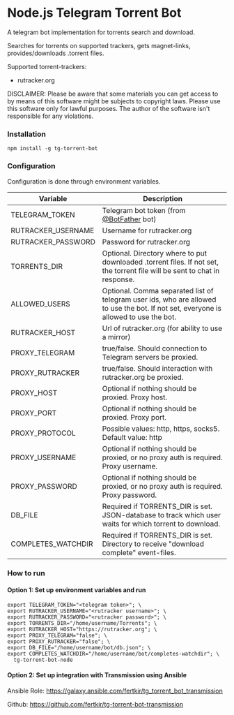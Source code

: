 # Node.js Telegram Torrent Bot

A telegram bot implementation for torrents search and download.

Searches for torrents on supported trackers, gets magnet-links, provides/downloads .torrent files.

Supported torrent-trackers:

* rutracker.org

DISCLAIMER: Please be aware that some materials you can get access to by means of this software might be subjects to
copyright laws. Please use this software only for lawful purposes. The author of the software isn't responsible for any
violations.

### Installation

```
npm install -g tg-torrent-bot
```

### Configuration

Configuration is done through environment variables.

| Variable           | Description                                                                                                                          |
|--------------------|--------------------------------------------------------------------------------------------------------------------------------------|
| TELEGRAM_TOKEN     | Telegram bot token (from [@BotFather](https://t.me/BotFather) bot)                                                                   |
| RUTRACKER_USERNAME | Username for rutracker.org                                                                                                           |
| RUTRACKER_PASSWORD | Password for rutracker.org                                                                                                           |
| TORRENTS_DIR       | Optional. Directory where to put downloaded .torrent files. If not set, the torrent file will be sent to chat in response.           |
| ALLOWED_USERS      | Optional. Comma separated list of telegram user ids, who are allowed to use the bot. If not set, everyone is allowed to use the bot. |
| RUTRACKER_HOST     | Url of rutracker.org (for ability to use a mirror)                                                                                   |
| PROXY_TELEGRAM     | true/false. Should connection to Telegram servers be proxied.                                                                        |
| PROXY_RUTRACKER    | true/false. Should interaction with rutracker.org be proxied.                                                                        |
| PROXY_HOST         | Optional if nothing should be proxied. Proxy host.                                                                                   |
| PROXY_PORT         | Optional if nothing should be proxied. Proxy port.                                                                                   |
| PROXY_PROTOCOL     | Possible values: http, https, socks5. Default value: http                                                                            |
| PROXY_USERNAME     | Optional if nothing should be proxied, or no proxy auth is required. Proxy username.                                                 |
| PROXY_PASSWORD     | Optional if nothing should be proxied, or no proxy auth is required. Proxy password.                                                 |
| DB_FILE            | Required if TORRENTS_DIR is set. JSON-database to track which user waits for which torrent to download.                              |
| COMPLETES_WATCHDIR | Required if TORRENTS_DIR is set. Directory to receive "download complete" event-files.                                               |

### How to run

#### Option 1: Set up environment variables and run

```
export TELEGRAM_TOKEN="<telegram token>"; \
export RUTRACKER_USERNAME="<rutracker username>"; \
export RUTRACKER_PASSWORD="<rutracker password>"; \
export TORRENTS_DIR="/home/username/Torrents"; \
export RUTRACKER_HOST="https://rutracker.org"; \
export PROXY_TELEGRAM="false"; \
export PROXY_RUTRACKER="false"; \
export DB_FILE="/home/username/bot/db.json"; \
export COMPLETES_WATCHDIR="/home/username/bot/completes-watchdir"; \
  tg-torrent-bot-node
```

#### Option 2: Set up integration with Transmission using Ansible

Ansible Role: https://galaxy.ansible.com/fertkir/tg_torrent_bot_transmission

Github: https://github.com/fertkir/tg-torrent-bot-transmission
